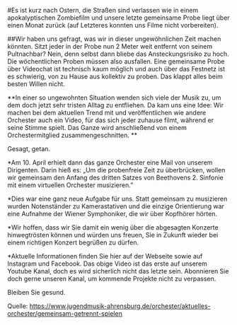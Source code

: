 #Es ist kurz nach Ostern, die Straßen sind verlassen wie in einem apokalyptischen Zombiefilm und unsere letzte gemeinsame Probe liegt über einen Monat zurück (auf Letzteres konnten uns Filme nicht vorbereiten).

##Wir haben uns gefragt, was wir in dieser ungewöhnlichen Zeit machen könnten. Sitzt jeder in der Probe nun 2 Meter weit entfernt von seinem Pultnachbar? Nein, denn selbst dann bliebe das Ansteckungsrisiko zu hoch. Die wöchentlichen Proben müssen also ausfallen. Eine gemeinsame Probe über Videochat ist technisch kaum möglich und auch über das Festnetz ist es schwierig, von zu Hause aus kollektiv zu proben. Das klappt alles beim besten Willen nicht.

**In einer so ungewohnten Situation wenden sich viele der Musik zu, um dem doch jetzt sehr tristen Alltag zu entfliehen. Da kam uns eine Idee: Wir machen bei dem aktuellen Trend mit und veröffentlichen wie andere Orchester auch ein Video, für das sich jeder zuhause filmt, während er seine Stimme spielt. Das Ganze wird anschließend von einem Orchestermitglied zusammengeschnitten. **

Gesagt, getan.

*Am 10. April erhielt dann das ganze Orchester eine Mail von unserem Dirigenten. Darin hieß es:
„Um die probenfreie Zeit zu überbrücken, wollen wir gemeinsam den Anfang des dritten Satzes von Beethovens 2. Sinfonie mit einem virtuellen Orchester musizieren.” 

*Dies war eine ganz neue Aufgabe für uns. Statt gemeinsam zu musizieren wurden Notenständer zu Kamerastativen und die einzige Orientierung war eine Aufnahme der Wiener Symphoniker, die wir über Kopfhörer hörten.

*Wir hoffen, dass wir Sie damit ein wenig über die abgesagten Konzerte hinwegtrösten können und würden uns freuen, Sie in Zukunft wieder bei einem richtigen Konzert begrüßen zu dürfen.

*Aktuelle Informationen finden Sie hier auf der Webseite sowie auf Instagram und Facebook. Das obige Video ist das erste auf unserem Youtube Kanal, doch es wird sicherlich nicht das letzte sein. Abonnieren Sie doch gerne unseren Kanal, um kommende Projekte nicht zu verpassen. 

Bleiben Sie gesund.



Quelle: https://www.jugendmusik-ahrensburg.de/orchester/aktuelles-orchester/gemeinsam-getrennt-spielen